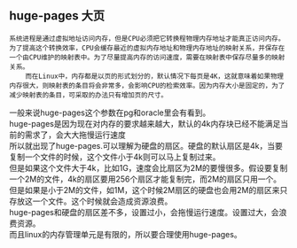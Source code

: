 ## huge-pages 大页
```
系统进程是通过虚拟地址访问内存，但是CPU必须把它转换程物理内存地址才能真正访问内存。为了提高这个转换效率，CPU会缓存最近的虚拟内存地址和物理内存地址的映射关系，并保存在一个由CPU维护的映射表中。为了尽量提高内存的访问速度，需要在映射表中保存尽量多的映射关系。
    而在Linux中，内存都是以页的形式划分的，默认情况下每页是4K，这就意味着如果物理内存很大，则映射表的条目将会非常多，会影响CPU的检索效率。因为内存大小是固定的，为了减少映射表的条目，可采取的办法只有增加页的尺寸。
```
一般来说huge-pages这个参数在pg和oracle里会有看到。  
huge-pages是因为现在对内存的要求越来越大，默认的4k内存块已经不能满足当前的需求了，会大大拖慢运行速度  
所以就出现了huge-pages.可以理解为硬盘的扇区。硬盘的默认扇区是4k，当要复制一个文件的时候，这个文件小于4k则可以马上复制过来。  
但是如果这个文件大于4k，比如1G，速度会比扇区为2M的要慢很多。假设要复制一个2M的文件，4k的扇区要用256个扇区才能复制完，而2M的扇区只用一个。但是如果是小于2M的文件，如1M，这个时候2M扇区的硬盘也会用2M的扇区来只存放这一个文件。这个时候就会造成资源浪费。  
huge-pages和硬盘的扇区差不多，设置过小，会拖慢运行速度。设置过大，会浪费资源。  
而且linux的内存管理单元是有限的，所以要合理使用huge-pages。
